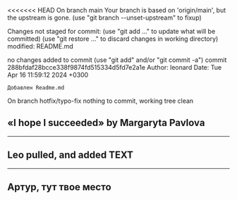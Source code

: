 <<<<<<< HEAD
On branch main
Your branch is based on 'origin/main', but the upstream is gone.
  (use "git branch --unset-upstream" to fixup)

Changes not staged for commit:
  (use "git add <file>..." to update what will be committed)
  (use "git restore <file>..." to discard changes in working directory)
	modified:   README.md

no changes added to commit (use "git add" and/or "git commit -a")
commit 288bfdaf28bcce338f9874fd515334d5fd7e2a1e
Author: leonard 
Date:   Tue Apr 16 11:59:12 2024 +0300

    Добавлен Readme.md
On branch hotfix/typo-fix
nothing to commit, working tree clean

## «I hope I succeeded» by Margaryta Pavlova
___
## Leo pulled, and added TEXT
___
## Артур, тут твое место
